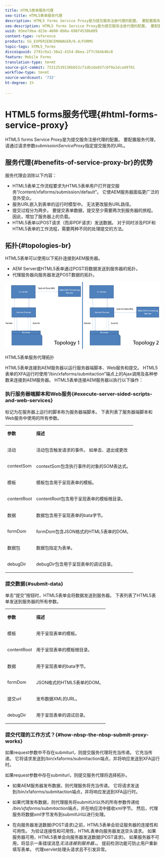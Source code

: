 ```yaml
---
title: HTML5表单服务代理
seo-title: HTML5表单服务代理
description: HTML5 forms Service Proxy是为提交服务注册代理的配置。 要配置服务代理，请通过request参数submissionServiceProxy指定提交服务的URL。
seo-description: HTML5 forms Service Proxy是为提交服务注册代理的配置。 要配置服务代理，请通过request参数submissionServiceProxy指定提交服务的URL。
uuid: 03ee7dea-d23e-4600-8b0a-698f4530b889
content-type: reference
products: SG_EXPERIENCEMANAGER/6.4/FORMS
topic-tags: hTML5_forms
discoiquuid: 2791c9a1-38a2-4154-8bea-2f7c564b46c8
feature: Mobile Forms
translation-type: tm+mt
source-git-commit: 75312539136bb53cf1db1de03fc0f9a1dca49791
workflow-type: tm+mt
source-wordcount: '732'
ht-degree: 1%

---
```



# HTML5 forms服务代理{#html-forms-service-proxy}

HTML5 forms Service Proxy是为提交服务注册代理的配置。 要配置服务代理，请通过请求参数&#x200B;*submissionServiceProxy*&#x200B;指定提交服务的URL。

## 服务代理{#benefits-of-service-proxy-br}的优势

服务代理会消除以下内容：

* HTML5表单工作流程要求为HTML5表单用户打开提交服务“/content/xfaforms/submission/default”。 它使AEM服务器面临更广泛的意外受众。
* 服务URL嵌入到表单的运行时模型中。 无法更改服务URL路径。
* 提交过程分为两步。 要提交表单数据，提交至少需要两次到服务器的旅程。 因此，增加了服务器上的负载。
* HTML5表单以POST请求（而非PDF请求）发送数据。 对于同时涉及PDF和HTML5表单的工作流程，需要两种不同的处理提交的方法。

## 拓扑{#topologies-br}

HTML5表单可以使用以下拓扑连接到AEM服务器。

* AEM Server或HTML5表单通过POST将数据发送到服务器的拓扑。
* 代理服务器向服务器发送POST数据的拓扑。

![HTML5表单服务代理拓扑](assets/topology.png)

HTML5表单服务代理拓扑

HTML5表单连接到AEM服务器以运行服务器端脚本、Web服务和提交。 HTML5表单的XFA运行时使用“/bin/xfaforms/submitaction”端点上的Ajax调用及各种参数来连接到AEM服务器。 HTML5表单连接AEM服务器以执行以下操作：

### 执行服务器端脚本和Web服务{#execute-server-sided-scripts-and-web-services}

标记为在服务器上运行的脚本称为服务器端脚本。 下表列表了服务器端脚本和Web服务中使用的所有参数。

<table> 
 <tbody> 
  <tr> 
   <td><p><strong>参数</strong></p> </td> 
   <td><p><strong>描述</strong></p> </td> 
  </tr> 
  <tr> 
   <td><p>活动</p> </td> 
   <td><p>活动包含触发请求的事件。 如单击、退出或更改</p> </td> 
  </tr> 
  <tr> 
   <td><p>contextSom</p> </td> 
   <td><p>contextSom包含执行事件的对象的SOM表达式。</p> </td> 
  </tr> 
  <tr> 
   <td><p>模板</p> </td> 
   <td><p>模板包含用于呈现表单的模板。</p> </td> 
  </tr> 
  <tr> 
   <td><p>contentRoot</p> </td> 
   <td><p>contentRoot包含用于呈现表单的模板根目录。</p> </td> 
  </tr> 
  <tr> 
   <td><p>数据</p> </td> 
   <td><p>数据包含用于呈现表单的bata字节。</p> </td> 
  </tr> 
  <tr> 
   <td><p>formDom</p> </td> 
   <td><p>formDom包含JSON格式的HTML5表单的DOM。</p> </td> 
  </tr> 
  <tr> 
   <td><p>数据包</p> </td> 
   <td><p>数据包指定为表单。</p> </td> 
  </tr> 
  <tr> 
   <td><p>debugDir</p> </td> 
   <td><p>debugDir包含用于呈现表单的调试目录。</p> </td> 
  </tr> 
 </tbody> 
</table>

### 提交数据{#submit-data}

单击“提交”按钮时，HTML5表单会将数据发送到服务器。 下表列表了HTML5表单发送到服务器的所有参数。

<table> 
 <tbody> 
  <tr> 
   <td><p><strong>参数</strong></p> </td> 
   <td><p><strong>描述</strong></p> </td> 
  </tr> 
  <tr> 
   <td><p>模板</p> </td> 
   <td><p>用于呈现表单的模板。</p> </td> 
  </tr> 
  <tr> 
   <td><p>contentRoot</p> </td> 
   <td><p>用于呈现表单的模板根目录。</p> </td> 
  </tr> 
  <tr> 
   <td><p>数据</p> </td> 
   <td><p>用于呈现表单的bata字节。</p> </td> 
  </tr> 
  <tr> 
   <td><p>formDom</p> </td> 
   <td><p>JSON格式的HTML5表单的DOM。</p> </td> 
  </tr> 
  <tr> 
   <td><p>提交url</p> </td> 
   <td><p>发布数据XML的URL。</p> </td> 
  </tr> 
  <tr> 
   <td><p>debugDir</p> </td> 
   <td><p>用于呈现表单的调试目录。</p> </td> 
  </tr> 
 </tbody> 
</table>

### 提交代理的工作方式？{#how-nbsp-the-nbsp-submit-proxy-works}

如果request参数中不存在submiturl，则提交服务代理将充当传递。 它充当传递。 它将请求发送到/bin/xfaforms/submitaction端点，并将响应发送到XFA运行时。

如果request参数中存在submiturl，则提交服务代理将选择拓扑。

* 如果AEM服务器发布数据，则代理服务将充当传递。 它将请求发送到/bin/xfaforms/submitaction端点，并将响应发送到XFA运行时。
* 如果代理发布数据，则代理服务将submitUrl以外的所有参数传递给&#x200B;*/bin/xfaforms/submitaction*&#x200B;端点，并在响应流中接收xml字节。 然后，代理服务将数据xml字节发布到submitUrl以进行处理。

* 在向服务器发送数据(POST请求)之前，HTML5表单会验证服务器的连接性和可用性。 为验证连接性和可用性，HTML表单向服务器发送空头请求。 如果服务器可用，HTML5表单会向服务器发送数据(POST请求)。 如果服务器不可用，将显示一条错误消息&#x200B;*无法连接到服务器，*。 提前检测功能可防止用户重新填写表单。 代理servlet处理头请求且不引发异常。

